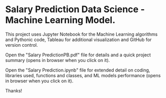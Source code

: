 # Salary Prediction Data Science - Machine Learning Model.

This project uses Jupyter Notebook for the Machine Learning algorithms and Pythonic code, Tableau for additional visualization and GitHub for version control.

Open the "Salary PredictionPB.pdf" file for details and a quick project summary (opens in browser when you click on it).


Open the "Salary Prediction.ipynb" file for extended detail on coding, libraries used, functions and classes, and ML models performance (opens in browser when you click on it).

Thanks!
